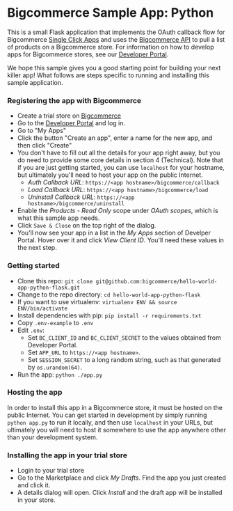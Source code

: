 # Bigcommerce Sample App: Python
This is a small Flask application that implements the OAuth callback flow for Bigcommerce [Single Click Apps][single_click_apps]
and uses the [Bigcommerce API][api_client] to pull a list of products on a Bigcommerce store. For information on how to develop apps
for Bigcommerce stores, see our [Developer Portal][devportal].

We hope this sample gives you a good starting point for building your next killer app! What follows are steps specific
to running and installing this sample application.

### Registering the app with Bigcommerce
* Create a trial store on [Bigcommerce](https://www.bigcommerce.com/)
* Go to the [Developer Portal][devportal] and log in.
* Go to "My Apps"
* Click the button "Create an app", enter a name for the new app, and then click "Create"
* You don't have to fill out all the details for your app right away, but you do need
to provide some core details in section 4 (Technical). Note that if you are just getting
started, you can use `localhost` for your hostname, but ultimately you'll need to host your
app on the public Internet.
  * _Auth Callback URL_: `https://<app hostname>/bigcommerce/callback`
  * _Load Callback URL_: `https://<app hostname>/bigcommerce/load`
  * _Uninstall Callback URL_: `https://<app hostname>/bigcommerce/uninstall`
* Enable the _Products - Read Only_ scope under _OAuth scopes_, which is what this sample app needs.
* Click `Save & Close` on the top right of the dialog.
* You'll now see your app in a list in the _My Apps_ section of Develper Portal. Hover over it and click
_View Client ID_. You'll need these values in the next step.

### Getting started
* Clone this repo: `git clone git@github.com:bigcommerce/hello-world-app-python-flask.git`
* Change to the repo directory: `cd hello-world-app-python-flask`
* If you want to use virtualenv: `virtualenv ENV && source ENV/bin/activate`
* Install dependencies with pip: `pip install -r requirements.txt`
* Copy `.env-example` to `.env`
* Edit `.env`:
  * Set `BC_CLIENT_ID` and `BC_CLIENT_SECRET` to the values obtained from Developer Portal.
  * Set `APP_URL` to `https://<app hostname>`.
  * Set `SESSION_SECRET` to a long random string, such as that generated by `os.urandom(64)`.
* Run the app: `python ./app.py`

### Hosting the app
In order to install this app in a Bigcommerce store, it must be hosted on the public Internet. You can get started in development
by simply running `python app.py` to run it locally, and then use `localhost` in your URLs, but ultimately you will need to host
it somewhere to use the app anywhere other than your development system.

### Installing the app in your trial store
* Login to your trial store
* Go to the Marketplace and click _My Drafts_. Find the app you just created and click it.
* A details dialog will open. Click _Install_ and the draft app will be installed in your store.

[single_click_apps]: https://developer.bigcommerce.com/api/using-oauth-intro
[api_client]: https://pypi.python.org/pypi/bigcommerce
[devportal]: https://developer.bigcommerce.com

